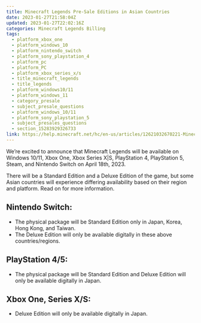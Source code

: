 ```yaml
---
title: Minecraft Legends Pre-Sale Editions in Asian Countries
date: 2023-01-27T21:58:04Z
updated: 2023-01-27T22:02:16Z
categories: Minecraft Legends Billing
tags:
  - platform_xbox_one
  - platform_windows_10
  - platform_nintendo_switch
  - platform_sony_playstation_4
  - platform_pc
  - platform_PC
  - platform_xbox_series_x/s
  - title_minecraft_legends
  - title_legends
  - platform_windows10/11
  - platform_windows_11
  - category_presale
  - subject_presale_questions
  - platform_windows_10/11
  - platform_sony_playstation_5
  - subject_presales_questions
  - section_15283929326733
link: https://help.minecraft.net/hc/en-us/articles/12621032670221-Minecraft-Legends-Pre-Sale-Editions-in-Asian-Countries
---
```


We’re excited to announce that Minecraft Legends will be available on Windows 10/11, Xbox One, Xbox Series X\|S, PlayStation 4, PlayStation 5, Steam, and Nintendo Switch on April 18th, 2023. 

There will be a Standard Edition and a Deluxe Edition of the game, but some Asian countries will experience differing availability based on their region and platform. Read on for more information.

## Nintendo Switch:

- The physical package will be Standard Edition only in Japan, Korea, Hong Kong, and Taiwan.
- The Deluxe Edition will only be available digitally in these above countries/regions.

## PlayStation 4/5:

- The physical package will be Standard Edition and Deluxe Edition will only be available digitally in Japan.

## Xbox One, Series X/S:

- Deluxe Edition will only be available digitally in Japan.
